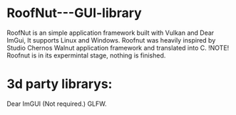 ﻿# RoofNut---GUI-library
RoofNut is an simple application framework built with Vulkan and Dear ImGui, It supports Linux and Windows. 
Roofnut was heavily inspired by Studio Chernos Walnut application framework and translated into C. 
!NOTE! Roofnut is in its expermintal stage, nothing is finished. 

# 3d party librarys:
Dear ImGUI (Not required.)
GLFW.

